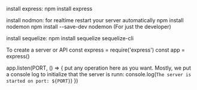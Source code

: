 install express:
npm install express

install nodmon: for realtime restart your server automatically
npm install nodemon
npm install --save-dev nodemon (For just the developer)

install sequelize:
npm install sequelize sequelize-cli

To create a server or API
const express = require('express')
const app = express()

app.listen(PORT, () => {
    put any operation here as you want. Mostly, we put a console log to initialize that the server is runn:
    console.log(`The server is started on port: ${PORT}`)
})